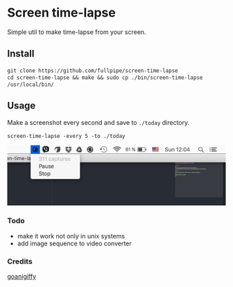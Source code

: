 # Screen time-lapse
Simple util to make time-lapse from your screen.

## Install
```
git clone https://github.com/fullpipe/screen-time-lapse
cd screen-time-lapse && make && sudo cp ./bin/screen-time-lapse /usr/local/bin/
```
## Usage
Make a screenshot every second and save to `./today` directory.
```
screen-time-lapse -every 5 -to ./today
```
![systray](systray.png)

### Todo
* make it work not only in unix systems
* add image sequence to video converter

### Credits
[goanigiffy](https://github.com/srinathh/goanigiffy)
